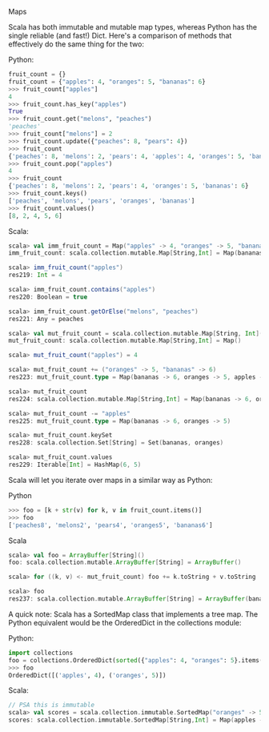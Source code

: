 Maps

Scala has both immutable and mutable map types, whereas Python has the single reliable (and fast!) Dict. Here's a comparison of methods that effectively do the same thing for the two: 

Python:
```python
fruit_count = {}
fruit_count = {"apples": 4, "oranges": 5, "bananas": 6}
>>> fruit_count["apples"]
4
>>> fruit_count.has_key("apples")
True
>>> fruit_count.get("melons", "peaches")
'peaches'
>>> fruit_count["melons"] = 2
>>> fruit_count.update({"peaches": 8, "pears": 4})
>>> fruit_count
{'peaches': 8, 'melons': 2, 'pears': 4, 'apples': 4, 'oranges': 5, 'bananas': 6}
>>> fruit_count.pop("apples")
4
>>> fruit_count
{'peaches': 8, 'melons': 2, 'pears': 4, 'oranges': 5, 'bananas': 6}
>>> fruit_count.keys()
['peaches', 'melons', 'pears', 'oranges', 'bananas']
>>> fruit_count.values()
[8, 2, 4, 5, 6]
```

Scala: 
```scala
scala> val imm_fruit_count = Map("apples" -> 4, "oranges" -> 5, "bananas" -> 6)
imm_fruit_count: scala.collection.mutable.Map[String,Int] = Map(bananas -> 6, oranges -> 5, apples -> 4)

scala> imm_fruit_count("apples")
res219: Int = 4

scala> imm_fruit_count.contains("apples")
res220: Boolean = true

scala> imm_fruit_count.getOrElse("melons", "peaches")
res221: Any = peaches

scala> val mut_fruit_count = scala.collection.mutable.Map[String, Int]()
mut_fruit_count: scala.collection.mutable.Map[String,Int] = Map()

scala> mut_fruit_count("apples") = 4

scala> mut_fruit_count += ("oranges" -> 5, "bananas" -> 6)
res223: mut_fruit_count.type = Map(bananas -> 6, oranges -> 5, apples -> 4)

scala> mut_fruit_count
res224: scala.collection.mutable.Map[String,Int] = Map(bananas -> 6, oranges -> 5, apples -> 4)

scala> mut_fruit_count -= "apples"
res225: mut_fruit_count.type = Map(bananas -> 6, oranges -> 5)

scala> mut_fruit_count.keySet
res228: scala.collection.Set[String] = Set(bananas, oranges)

scala> mut_fruit_count.values
res229: Iterable[Int] = HashMap(6, 5)
```

Scala will let you iterate over maps in a similar way as Python:

Python
```python
>>> foo = [k + str(v) for k, v in fruit_count.items()]
>>> foo
['peaches8', 'melons2', 'pears4', 'oranges5', 'bananas6']
```

Scala
```scala
scala> val foo = ArrayBuffer[String]()
foo: scala.collection.mutable.ArrayBuffer[String] = ArrayBuffer()

scala> for ((k, v) <- mut_fruit_count) foo += k.toString + v.toString

scala> foo
res237: scala.collection.mutable.ArrayBuffer[String] = ArrayBuffer(bananas6, oranges5)
```

A quick note: Scala has a SortedMap class that implements a tree map. The Python equivalent would be the OrderedDict in the collections module: 

Python:
```python
import collections
foo = collections.OrderedDict(sorted({"apples": 4, "oranges": 5}.items()))
>>> foo
OrderedDict([('apples', 4), ('oranges', 5)])
```

Scala: 
```scala
// PSA this is immutable
scala> val scores = scala.collection.immutable.SortedMap("oranges" -> 5, "apples" -> 4)
scores: scala.collection.immutable.SortedMap[String,Int] = Map(apples -> 4, oranges -> 5)
```



